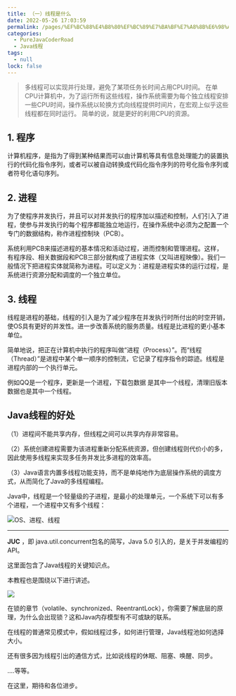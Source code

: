 ```yaml
---
title: （一）线程是什么
date: 2022-05-26 17:03:59
permalink: /pages/%EF%BC%88%E4%B8%80%EF%BC%89%E7%BA%BF%E7%A8%8B%E6%98%AF%E4%BB%80%E4%B9%88
categories: 
  - PureJavaCoderRoad
  - Java线程
tags: 
  - null
lock: false
---
```

>多线程可以实现并行处理，避免了某项任务长时间占用CPU时间。
在单CPU计算机中，为了运行所有这些线程，操作系统需要为每个独立线程安排一些CPU时间，操作系统以轮换方式向线程提供时间片，在宏观上似乎这些线程都在同时运行。
简单的说，就是更好的利用CPU的资源。

## 1. 程序

计算机程序，是指为了得到某种结果而可以由计算机等具有信息处理能力的装置执行的代码化指令序列，或者可以被自动转换成代码化指令序列的符号化指令序列或者符号化语句序列。

## 2. 进程

为了使程序并发执行，并且可以对并发执行的程序加以描述和控制，人们引入了进程，使参与并发执行的每个程序都能独立地运行，在操作系统中必须为之配置一个专门的数据结构，称作进程控制块（PCB）。

系统利用PCB来描述进程的基本情况和活动过程，进而控制和管理进程。这样，有程序段、相关数据段和PCB三部分就构成了进程实体（又叫进程映像）。我们一般情况下把进程实体就简称为进程。可以定义为：进程是进程实体的运行过程，是系统进行资源分配和调度的一个独立单位。

## 3. 线程

线程是进程的基础，线程的引入是为了减少程序在并发执行时所付出的时空开销，使OS具有更好的并发性。进一步改善系统的服务质量。线程是比进程的更小基本单位。



简单地说，把正在计算机中执行的程序叫做“进程（Process）”。而“线程（Thread）”是进程中某个单一顺序的控制流，它记录了程序指令的踪迹。线程是进程内部的一个执行单元。



例如QQ是一个程序，更新是一个进程，下载包数据 是其中一个线程，清理旧版本数据也是其中一个线程。



## Java线程的好处

（1）进程间不能共享内存，但线程之间可以共享内存非常容易。

（2）系统创建进程需要为该进程重新分配系统资源，但创建线程则代价小的多，因此使用多线程来实现多任务并发比多进程的效率高。

（3）Java语言内置多线程功能支持，而不是单纯地作为底层操作系统的调度方式，从而简化了Java的多线程编程。





Java中，线程是一个轻量级的子进程，是最小的处理单元，一个系统下可以有多个进程，一个进程中又有多个线程：

![OS、进程、线程](https://images-1253198264.cos.ap-guangzhou.myqcloud.com/image-20200624002751824.png)

---

**JUC** ，即 java.util.concurrent包名的简写，Java 5.0 引入的，是关于并发编程的API。

这里面包含了Java线程的关键知识点。

本教程也是围绕以下进行讲述。

![](https://cdn.jsdelivr.net/gh/DogerRain/image@main/img/image-20210226140911934.png)



在锁的章节（volatile、synchronized、ReentrantLock），你需要了解底层的原理，为什么会出现锁？这和Java内存模型有不可或缺的联系。

在线程的普通常见模式中，假如线程过多，如何进行管理，Java线程池如何选择大小。

还有很多因为线程引出的通信方式，比如说线程的休眠、阻塞、唤醒、同步。

....等等。

在这里，期待和各位进步。